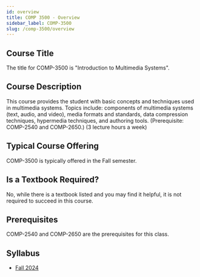 ```yaml
---
id: overview
title: COMP 3500 - Overview
sidebar_label: COMP-3500
slug: /comp-3500/overview
---
```


## Course Title

The title for COMP-3500 is "Introduction to Multimedia Systems".

## Course Description

This course provides the student with basic concepts and techniques used in multimedia systems. Topics include: components of multimedia systems (text, audio, and video), media formats and standards, data compression techniques, hypermedia techniques, and authoring tools. (Prerequisite: COMP-2540 and COMP-2650.) (3 lecture hours a week)

## Typical Course Offering

COMP-3500 is typically offered in the Fall semester.

## Is a Textbook Required?

No, while there is a textbook listed and you may find it helpful, it is not required to succeed in this course.

## Prerequisites

COMP-2540 and COMP-2650 are the prerequisites for this class.

## Syllabus

-   [Fall 2024](../../resources/syllabus/COMP-3500-01%20F24.pdf)
